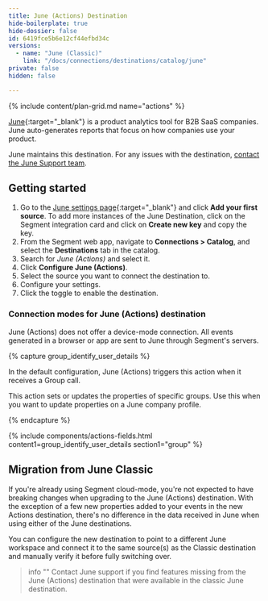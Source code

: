 ```yaml
---
title: June (Actions) Destination
hide-boilerplate: true
hide-dossier: false
id: 6419fce5b6e12cf44efbd34c
versions:
  - name: "June (Classic)"
    link: "/docs/connections/destinations/catalog/june"
private: false
hidden: false

---
```

{% include content/plan-grid.md name="actions" %}

[June](https://june.so/?utm_source=segmentio&utm_medium=docs&utm_campaign=partners){:target="_blank"} is a product analytics tool for B2B SaaS companies. June auto-generates reports that focus on how companies use your product.

June maintains this destination. For any issues with the destination, [contact the June Support team](mailto:ferruccio@june.so).

## Getting started



1. Go to the [June settings page](https://app.june.so/redirect-to-my-workspace/settings){:target="_blank"} and click **Add your first source**. To add more instances of the June Destination, click on the Segment integration card and click on **Create new key** and copy the key.
2. From the Segment web app, navigate to **Connections > Catalog**, and select the **Destinations** tab in the catalog.
3. Search for *June (Actions)* and select it.
4. Click **Configure June (Actions)**.
5. Select the source you want to connect the destination to.
6. Configure your settings.
7. Click the toggle to enable the destination.

### Connection modes for June (Actions) destination
June (Actions) does not offer a device-mode connection. All events generated in a browser or app are sent to June through Segment's servers.

{% capture group_identify_user_details %}

In the default configuration, June (Actions) triggers this action when it receives a Group call.

This action sets or updates the properties of specific groups. Use this when you want to update properties on a June company profile.

{% endcapture %}


{% include components/actions-fields.html content1=group_identify_user_details section1="group" %}
## Migration from June Classic

If you're already using Segment cloud-mode, you're not expected to have breaking changes when upgrading to the June (Actions) destination. With the exception of a few new properties added to your events in the new Actions destination, there's no difference in the data received in June when using either of the June destinations.

You can configure the new destination to point to a different June workspace and connect it to the same source(s) as the Classic destination and manually verify it before fully switching over.

> info ""
> Contact June support if you find features missing from the June (Actions) destination that were available in the classic June destination.
